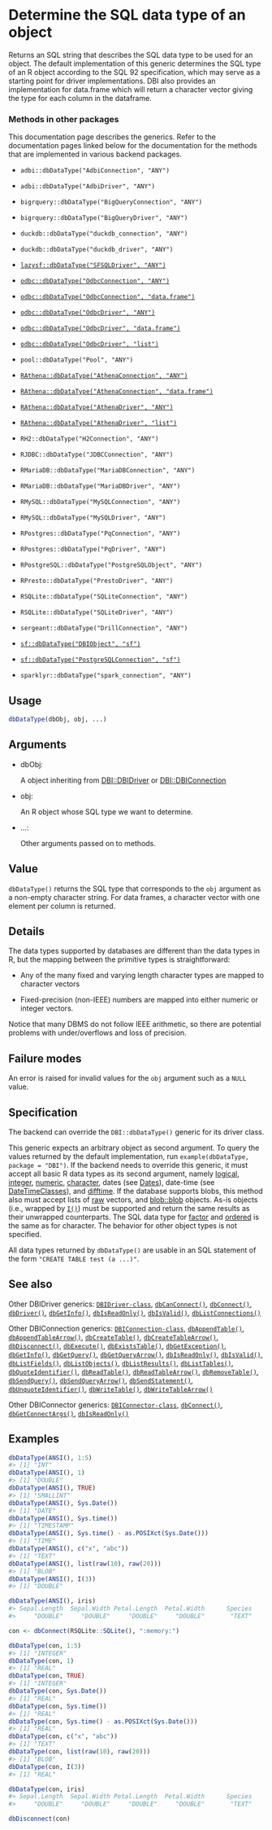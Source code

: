 # Determine the SQL data type of an object

Returns an SQL string that describes the SQL data type to be used for an
object. The default implementation of this generic determines the SQL
type of an R object according to the SQL 92 specification, which may
serve as a starting point for driver implementations. DBI also provides
an implementation for data.frame which will return a character vector
giving the type for each column in the dataframe.

### Methods in other packages

This documentation page describes the generics. Refer to the
documentation pages linked below for the documentation for the methods
that are implemented in various backend packages.

- `adbi::dbDataType("AdbiConnection", "ANY")`

- `adbi::dbDataType("AdbiDriver", "ANY")`

- `bigrquery::dbDataType("BigQueryConnection", "ANY")`

- `bigrquery::dbDataType("BigQueryDriver", "ANY")`

- `duckdb::dbDataType("duckdb_connection", "ANY")`

- `duckdb::dbDataType("duckdb_driver", "ANY")`

- [`lazysf::dbDataType("SFSQLDriver", "ANY")`](https://hypertidy.github.io/lazysf/reference/SFSQLDriver-class.html)

- [`odbc::dbDataType("OdbcConnection", "ANY")`](https://odbc.r-dbi.org/reference/OdbcConnection.html)

- [`odbc::dbDataType("OdbcConnection", "data.frame")`](https://odbc.r-dbi.org/reference/OdbcConnection.html)

- [`odbc::dbDataType("OdbcDriver", "ANY")`](https://odbc.r-dbi.org/reference/OdbcDriver.html)

- [`odbc::dbDataType("OdbcDriver", "data.frame")`](https://odbc.r-dbi.org/reference/OdbcDriver.html)

- [`odbc::dbDataType("OdbcDriver", "list")`](https://odbc.r-dbi.org/reference/OdbcDriver.html)

- `pool::dbDataType("Pool", "ANY")`

- [`RAthena::dbDataType("AthenaConnection", "ANY")`](https://dyfanjones.github.io/RAthena/reference/AthenaConnection.html)

- [`RAthena::dbDataType("AthenaConnection", "data.frame")`](https://dyfanjones.github.io/RAthena/reference/AthenaConnection.html)

- [`RAthena::dbDataType("AthenaDriver", "ANY")`](https://dyfanjones.github.io/RAthena/reference/AthenaDriver.html)

- [`RAthena::dbDataType("AthenaDriver", "list")`](https://dyfanjones.github.io/RAthena/reference/AthenaDriver.html)

- `RH2::dbDataType("H2Connection", "ANY")`

- `RJDBC::dbDataType("JDBCConnection", "ANY")`

- `RMariaDB::dbDataType("MariaDBConnection", "ANY")`

- `RMariaDB::dbDataType("MariaDBDriver", "ANY")`

- `RMySQL::dbDataType("MySQLConnection", "ANY")`

- `RMySQL::dbDataType("MySQLDriver", "ANY")`

- `RPostgres::dbDataType("PqConnection", "ANY")`

- `RPostgres::dbDataType("PqDriver", "ANY")`

- `RPostgreSQL::dbDataType("PostgreSQLObject", "ANY")`

- `RPresto::dbDataType("PrestoDriver", "ANY")`

- `RSQLite::dbDataType("SQLiteConnection", "ANY")`

- `RSQLite::dbDataType("SQLiteDriver", "ANY")`

- `sergeant::dbDataType("DrillConnection", "ANY")`

- [`sf::dbDataType("DBIObject", "sf")`](https://r-spatial.github.io/sf/reference/dbDataType.html)

- [`sf::dbDataType("PostgreSQLConnection", "sf")`](https://r-spatial.github.io/sf/reference/dbDataType.html)

- `sparklyr::dbDataType("spark_connection", "ANY")`

## Usage

``` r
dbDataType(dbObj, obj, ...)
```

## Arguments

- dbObj:

  A object inheriting from
  [DBI::DBIDriver](https://dbi.r-dbi.org/dev/reference/DBIDriver-class.md)
  or
  [DBI::DBIConnection](https://dbi.r-dbi.org/dev/reference/DBIConnection-class.md)

- obj:

  An R object whose SQL type we want to determine.

- ...:

  Other arguments passed on to methods.

## Value

`dbDataType()` returns the SQL type that corresponds to the `obj`
argument as a non-empty character string. For data frames, a character
vector with one element per column is returned.

## Details

The data types supported by databases are different than the data types
in R, but the mapping between the primitive types is straightforward:

- Any of the many fixed and varying length character types are mapped to
  character vectors

- Fixed-precision (non-IEEE) numbers are mapped into either numeric or
  integer vectors.

Notice that many DBMS do not follow IEEE arithmetic, so there are
potential problems with under/overflows and loss of precision.

## Failure modes

An error is raised for invalid values for the `obj` argument such as a
`NULL` value.

## Specification

The backend can override the `DBI::dbDataType()` generic for its driver
class.

This generic expects an arbitrary object as second argument. To query
the values returned by the default implementation, run
`example(dbDataType, package = "DBI")`. If the backend needs to override
this generic, it must accept all basic R data types as its second
argument, namely [logical](https://rdrr.io/r/base/logical.html),
[integer](https://rdrr.io/r/base/integer.html),
[numeric](https://rdrr.io/r/base/numeric.html),
[character](https://rdrr.io/r/base/character.html), dates (see
[Dates](https://rdrr.io/r/base/Dates.html)), date-time (see
[DateTimeClasses](https://rdrr.io/r/base/DateTimeClasses.html)), and
[difftime](https://rdrr.io/r/base/difftime.html). If the database
supports blobs, this method also must accept lists of
[raw](https://rdrr.io/r/base/raw.html) vectors, and
[blob::blob](https://blob.tidyverse.org/reference/blob.html) objects.
As-is objects (i.e., wrapped by
[`I()`](https://rdrr.io/r/base/AsIs.html)) must be supported and return
the same results as their unwrapped counterparts. The SQL data type for
[factor](https://rdrr.io/r/base/factor.html) and
[ordered](https://rdrr.io/r/base/factor.html) is the same as for
character. The behavior for other object types is not specified.

All data types returned by `dbDataType()` are usable in an SQL statement
of the form `"CREATE TABLE test (a ...)"`.

## See also

Other DBIDriver generics:
[`DBIDriver-class`](https://dbi.r-dbi.org/dev/reference/DBIDriver-class.md),
[`dbCanConnect()`](https://dbi.r-dbi.org/dev/reference/dbCanConnect.md),
[`dbConnect()`](https://dbi.r-dbi.org/dev/reference/dbConnect.md),
[`dbDriver()`](https://dbi.r-dbi.org/dev/reference/dbDriver.md),
[`dbGetInfo()`](https://dbi.r-dbi.org/dev/reference/dbGetInfo.md),
[`dbIsReadOnly()`](https://dbi.r-dbi.org/dev/reference/dbIsReadOnly.md),
[`dbIsValid()`](https://dbi.r-dbi.org/dev/reference/dbIsValid.md),
[`dbListConnections()`](https://dbi.r-dbi.org/dev/reference/dbListConnections.md)

Other DBIConnection generics:
[`DBIConnection-class`](https://dbi.r-dbi.org/dev/reference/DBIConnection-class.md),
[`dbAppendTable()`](https://dbi.r-dbi.org/dev/reference/dbAppendTable.md),
[`dbAppendTableArrow()`](https://dbi.r-dbi.org/dev/reference/dbAppendTableArrow.md),
[`dbCreateTable()`](https://dbi.r-dbi.org/dev/reference/dbCreateTable.md),
[`dbCreateTableArrow()`](https://dbi.r-dbi.org/dev/reference/dbCreateTableArrow.md),
[`dbDisconnect()`](https://dbi.r-dbi.org/dev/reference/dbDisconnect.md),
[`dbExecute()`](https://dbi.r-dbi.org/dev/reference/dbExecute.md),
[`dbExistsTable()`](https://dbi.r-dbi.org/dev/reference/dbExistsTable.md),
[`dbGetException()`](https://dbi.r-dbi.org/dev/reference/dbGetException.md),
[`dbGetInfo()`](https://dbi.r-dbi.org/dev/reference/dbGetInfo.md),
[`dbGetQuery()`](https://dbi.r-dbi.org/dev/reference/dbGetQuery.md),
[`dbGetQueryArrow()`](https://dbi.r-dbi.org/dev/reference/dbGetQueryArrow.md),
[`dbIsReadOnly()`](https://dbi.r-dbi.org/dev/reference/dbIsReadOnly.md),
[`dbIsValid()`](https://dbi.r-dbi.org/dev/reference/dbIsValid.md),
[`dbListFields()`](https://dbi.r-dbi.org/dev/reference/dbListFields.md),
[`dbListObjects()`](https://dbi.r-dbi.org/dev/reference/dbListObjects.md),
[`dbListResults()`](https://dbi.r-dbi.org/dev/reference/dbListResults.md),
[`dbListTables()`](https://dbi.r-dbi.org/dev/reference/dbListTables.md),
[`dbQuoteIdentifier()`](https://dbi.r-dbi.org/dev/reference/dbQuoteIdentifier.md),
[`dbReadTable()`](https://dbi.r-dbi.org/dev/reference/dbReadTable.md),
[`dbReadTableArrow()`](https://dbi.r-dbi.org/dev/reference/dbReadTableArrow.md),
[`dbRemoveTable()`](https://dbi.r-dbi.org/dev/reference/dbRemoveTable.md),
[`dbSendQuery()`](https://dbi.r-dbi.org/dev/reference/dbSendQuery.md),
[`dbSendQueryArrow()`](https://dbi.r-dbi.org/dev/reference/dbSendQueryArrow.md),
[`dbSendStatement()`](https://dbi.r-dbi.org/dev/reference/dbSendStatement.md),
[`dbUnquoteIdentifier()`](https://dbi.r-dbi.org/dev/reference/dbUnquoteIdentifier.md),
[`dbWriteTable()`](https://dbi.r-dbi.org/dev/reference/dbWriteTable.md),
[`dbWriteTableArrow()`](https://dbi.r-dbi.org/dev/reference/dbWriteTableArrow.md)

Other DBIConnector generics:
[`DBIConnector-class`](https://dbi.r-dbi.org/dev/reference/DBIConnector-class.md),
[`dbConnect()`](https://dbi.r-dbi.org/dev/reference/dbConnect.md),
[`dbGetConnectArgs()`](https://dbi.r-dbi.org/dev/reference/dbGetConnectArgs.md),
[`dbIsReadOnly()`](https://dbi.r-dbi.org/dev/reference/dbIsReadOnly.md)

## Examples

``` r
dbDataType(ANSI(), 1:5)
#> [1] "INT"
dbDataType(ANSI(), 1)
#> [1] "DOUBLE"
dbDataType(ANSI(), TRUE)
#> [1] "SMALLINT"
dbDataType(ANSI(), Sys.Date())
#> [1] "DATE"
dbDataType(ANSI(), Sys.time())
#> [1] "TIMESTAMP"
dbDataType(ANSI(), Sys.time() - as.POSIXct(Sys.Date()))
#> [1] "TIME"
dbDataType(ANSI(), c("x", "abc"))
#> [1] "TEXT"
dbDataType(ANSI(), list(raw(10), raw(20)))
#> [1] "BLOB"
dbDataType(ANSI(), I(3))
#> [1] "DOUBLE"

dbDataType(ANSI(), iris)
#> Sepal.Length  Sepal.Width Petal.Length  Petal.Width      Species 
#>     "DOUBLE"     "DOUBLE"     "DOUBLE"     "DOUBLE"       "TEXT" 

con <- dbConnect(RSQLite::SQLite(), ":memory:")

dbDataType(con, 1:5)
#> [1] "INTEGER"
dbDataType(con, 1)
#> [1] "REAL"
dbDataType(con, TRUE)
#> [1] "INTEGER"
dbDataType(con, Sys.Date())
#> [1] "REAL"
dbDataType(con, Sys.time())
#> [1] "REAL"
dbDataType(con, Sys.time() - as.POSIXct(Sys.Date()))
#> [1] "REAL"
dbDataType(con, c("x", "abc"))
#> [1] "TEXT"
dbDataType(con, list(raw(10), raw(20)))
#> [1] "BLOB"
dbDataType(con, I(3))
#> [1] "REAL"

dbDataType(con, iris)
#> Sepal.Length  Sepal.Width Petal.Length  Petal.Width      Species 
#>     "DOUBLE"     "DOUBLE"     "DOUBLE"     "DOUBLE"       "TEXT" 

dbDisconnect(con)
```
